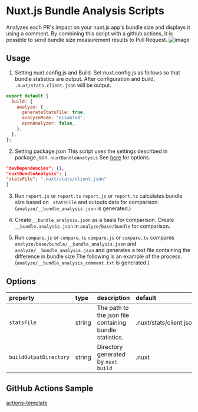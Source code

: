 # Nuxt.js Bundle Analysis Scripts

Analyzes each PR's impact on your nuxt.js app's bundle size and displays it using a comment.
By combining this script with a github actions, it is possible to send bundle size measurement results to Pull Request.
![image](https://user-images.githubusercontent.com/43837308/159209639-518f7136-e471-41d0-8305-a67265432082.png)


## Usage

1. Setting nuxt.config.js and Build.
   Set nuxt.config.js as follows so that bundle statistics are output.
   After configuration and build, `.nuxt/stats.client.json` will be output.

```js:nuxt.config.js
export default {
  build: {
    analyze: {
      generateStatsFile: true,
      analyzeMode: "disabled",
      openAnalyzer: false,
    },
  },
};
```

2. Setting package.json
   This script uses the settings described in package.json. `nuxtBundleAnalysis`
   See [here](#Options) for options.

```json:package.json
"devDependencies": {},
"nuxtBundleAnalysis": {
"statsFile": ".nuxt/stats/client.json"
}
```

3. Run `report.js` or `report.ts`
   `report.js` or `report.ts` calculates bundle size based on ` statsFile` and outputs data for comparison.(`analyze/__bundle_analysis.json` is generated.)

4. Create `__bundle_analysis.json` as a basis for comparison.
   Create `__bundle.analysis.json` in `analyze/base/bundle` for comparison.

5. Run `compare.js` or `compare.ts`
   `compare.js` or `compare.ts` compares `analyze/base/bundle/__bundle_analysis.json` and `analyze/__bundle_analysis.json` and generates a text file containing the difference in bundle size The following is an example of the process.(`analyze/__bundle_analysis_comment.txt` is generated.)

## Options

| property               | type   | description                                             | default                 |
| :--------------------- | :----- | :------------------------------------------------------ | :---------------------- |
| `statsFile`            | string | The path to the json file containing bundle statistics. | .nuxt/stats/client.json |
| `buildOutputDirectory` | string | Directory generated by `nuxt build`                     | .nuxt                   |

## GitHub Actions Sample

[actions-template](https://github.com/wattanx/nuxt-bundle-analysis/tree/main/actions-template/nuxt-bundle-analysis.yml)
